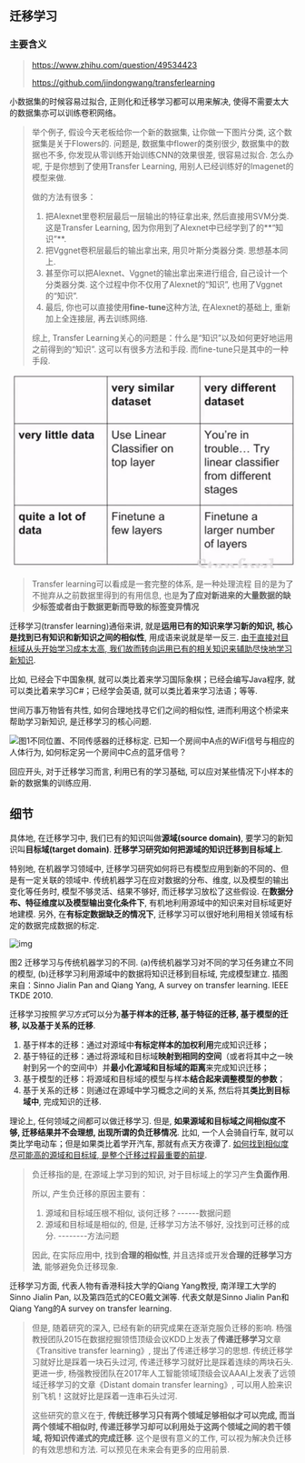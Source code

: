 ## 迁移学习

### 主要含义

> https://www.zhihu.com/question/49534423
>
> https://github.com/jindongwang/transferlearning

小数据集的时候容易过拟合, 正则化和迁移学习都可以用来解决, 使得不需要太大的数据集亦可以训练卷积网络。

> 举个例子, 假设今天老板给你一个新的数据集, 让你做一下图片分类, 这个数据集是关于Flowers的. 问题是, 数据集中flower的类别很少, 数据集中的数据也不多, 你发现从零训练开始训练CNN的效果很差, 很容易过拟合. 怎么办呢, 于是你想到了使用Transfer Learning, 用别人已经训练好的Imagenet的模型来做.
>
> 做的方法有很多：
>
> 1. 把Alexnet里卷积层最后一层输出的特征拿出来, 然后直接用SVM分类. 这是Transfer Learning, 因为你用到了Alexnet中已经学到了的**“知识”**.
> 2. 把Vggnet卷积层最后的输出拿出来, 用贝叶斯分类器分类. 思想基本同上.
> 3. 甚至你可以把Alexnet、Vggnet的输出拿出来进行组合, 自己设计一个分类器分类. 这个过程中你不仅用了Alexnet的“知识”, 也用了Vggnet的“知识”.
> 4. 最后, 你也可以直接使用**fine-tune**这种方法, 在Alexnet的基础上, 重新加上全连接层, 再去训练网络.
>
> 综上, Transfer Learning关心的问题是：什么是“知识”以及如何更好地运用之前得到的“知识”. 这可以有很多方法和手段. 而fine-tune只是其中的一种手段.

![1537530681449](assets/1537530681449.png)

> Transfer learning可以看成是一套完整的体系, 是一种处理流程
> 目的是为了不抛弃从之前数据里得到的有用信息, 也是**为了应对新进来的大量数据的缺少标签或者由于数据更新而导致的标签变异情况**

迁移学习(transfer learning)通俗来讲, 就是**运用已有的知识来学习新的知识, 核心是找到已有知识和新知识之间的相似性**, 用成语来说就是举一反三. <u>由于直接对目标域从头开始学习成本太高, 我们故而转向运用已有的相关知识来辅助尽快地学习新知识</u>.

比如, 已经会下中国象棋, 就可以类比着来学习国际象棋；已经会编写Java程序, 就可以类比着来学习C#；已经学会英语, 就可以类比着来学习法语；等等.

世间万事万物皆有共性, 如何合理地找寻它们之间的相似性, 进而利用这个桥梁来帮助学习新知识, 是迁移学习的核心问题.

![图1不同位置、不同传感器的迁移标定. 已知一个房间中A点的WiFi信号与相应的人体行为, 如何标定另一个房间中C点的蓝牙信号？](https://raw.githubusercontent.com/jindongwang/transferlearning/master/png/tf.png)

回应开头, 对于迁移学习而言, 利用已有的学习基础, 可以应对某些情况下小样本的新的数据集的训练应用.

## 细节

具体地, 在迁移学习中, 我们已有的知识叫做**源域(source domain)**, 要学习的新知识叫**目标域(target domain)**. **迁移学习研究如何把源域的知识迁移到目标域上**.

特别地, 在机器学习领域中, 迁移学习研究如何将已有模型应用到新的不同的、但是有一定关联的领域中. 传统机器学习在应对数据的分布、维度, 以及模型的输出变化等任务时, 模型不够灵活、结果不够好, 而迁移学习放松了这些假设. 在**数据分布、特征维度以及模型输出变化条件下**, 有机地利用源域中的知识来对目标域更好地建模. 另外, 在**有标定数据缺乏的情况下**, 迁移学习可以很好地利用相关领域有标定的数据完成数据的标定.

![img](https://raw.githubusercontent.com/jindongwang/transferlearning/master/png/tf2.png)

图2 迁移学习与传统机器学习的不同. (a)传统机器学习对不同的学习任务建立不同的模型, (b)迁移学习利用源域中的数据将知识迁移到目标域, 完成模型建立. 插图来自：Sinno Jialin Pan and Qiang Yang, A survey on transfer learning. IEEE TKDE 2010.

迁移学习按照*学习方式*可以分为**基于样本的迁移, 基于特征的迁移, 基于模型的迁移, 以及基于关系的迁移**.

1. 基于样本的迁移：通过对源域中**有标定样本的加权利用**完成知识迁移；
2. 基于特征的迁移：通过将源域和目标域**映射到相同的空间**（或者将其中之一映射到另一个的空间中）并**最小化源域和目标域的距离**来完成知识迁移；
3. 基于模型的迁移：将源域和目标域的模型与样本**结合起来调整模型的参数**；
4. 基于关系的迁移：则通过在源域中学习概念之间的关系, 然后将其**类比到目标域中**, 完成知识的迁移.

理论上, 任何领域之间都可以做迁移学习. 但是, **如果源域和目标域之间相似度不够, 迁移结果并不会理想, 出现所谓的负迁移情况**. 比如, 一个人会骑自行车, 就可以类比学电动车；但是如果类比着学开汽车, 那就有点天方夜谭了. <u>如何找到相似度尽可能高的源域和目标域, 是整个迁移过程最重要的前提</u>.

> 负迁移指的是, 在源域上学习到的知识, 对于目标域上的学习产生**负面作用**.
>
> 所以, 产生负迁移的原因主要有：
>
> 1. 源域和目标域压根不相似, 谈何迁移？------数据问题
> 2. 源域和目标域是相似的, 但是, 迁移学习方法不够好, 没找到可迁移的成分.  --------方法问题
>
> 因此, 在实际应用中, 找到**合理的相似性**, 并且选择或开发**合理的迁移学习方法**, 能够避免负迁移现象.

迁移学习方面, 代表人物有香港科技大学的Qiang Yang教授, 南洋理工大学的Sinno Jialin Pan, 以及第四范式的CEO戴文渊等. 代表文献是Sinno Jialin Pan和Qiang Yang的A survey on transfer learning.

> 但是, 随着研究的深入, 已经有新的研究成果在逐渐克服负迁移的影响. 杨强教授团队2015在数据挖掘领悟顶级会议KDD上发表了**传递迁移学习**文章《Transitive transfer learning》, 提出了传递迁移学习的思想. 传统迁移学习就好比是踩着一块石头过河, 传递迁移学习就好比是踩着连续的两块石头. 更进一步, 杨强教授团队在2017年人工智能领域顶级会议AAAI上发表了远领域迁移学习的文章《Distant domain transfer learning》, 可以用人脸来识别飞机！这就好比是踩着一连串石头过河.
>
> 这些研究的意义在于, **传统迁移学习只有两个领域足够相似才可以完成, 而当两个领域不相似时, 传递迁移学习却可以利用处于这两个领域之间的若干领域, 将知识传递式的完成迁移**. 这个是很有意义的工作, 可以视为解决负迁移的有效思想和方法. 可以预见在未来会有更多的应用前景.
